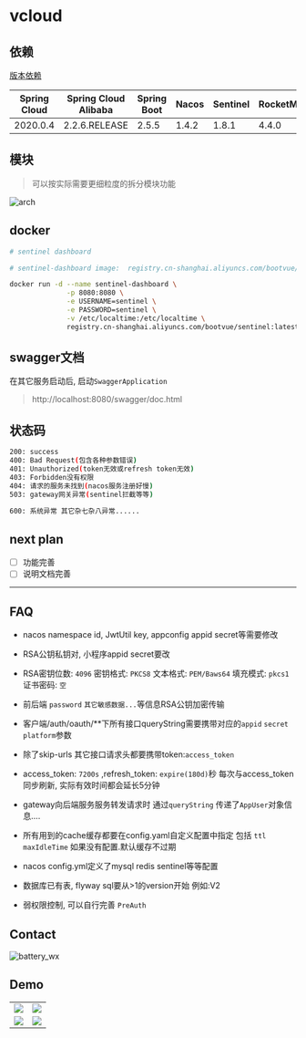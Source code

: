 # vcloud

## 依赖

[版本依赖](https://github.com/alibaba/spring-cloud-alibaba/wiki/%E7%89%88%E6%9C%AC%E8%AF%B4%E6%98%8E)

|  Spring Cloud   | Spring Cloud Alibaba  | Spring Boot| Nacos | Sentinel| RocketMQ | Seata|
|  ----  | ----  | ----  | ----  | ----  | ----  | ----  |
| 2020.0.4  | 2.2.6.RELEASE |2.5.5 |    1.4.2 |1.8.1 |4.4.0|1.3.0|

## 模块

> 可以按实际需要更细粒度的拆分模块功能

![arch](https://cdn.jsdelivr.net/gh/boot-vue/pics@main/vcloud/arch.svg)

## docker

```bash
# sentinel dashboard

# sentinel-dashboard image:  registry.cn-shanghai.aliyuncs.com/bootvue/sentinel:latest

docker run -d --name sentinel-dashboard \
              -p 8080:8080 \
              -e USERNAME=sentinel \
              -e PASSWORD=sentinel \
              -v /etc/localtime:/etc/localtime \
              registry.cn-shanghai.aliyuncs.com/bootvue/sentinel:latest
```

## swagger文档

在其它服务启动后, 启动`SwaggerApplication`

> http://localhost:8080/swagger/doc.html

## 状态码

```bash
200: success
400: Bad Request(包含各种参数错误)
401: Unauthorized(token无效或refresh token无效)
403: Forbidden没有权限
404: 请求的服务未找到(nacos服务注册好慢)
503: gateway网关异常(sentinel拦截等等)

600: 系统异常 其它杂七杂八异常......
```

## next plan

- [ ] 功能完善
- [ ] 说明文档完善

---

## FAQ

- nacos namespace id, JwtUtil key, appconfig appid secret等需要修改

- RSA公钥私钥对, 小程序appid secret要改

- RSA密钥位数: `4096` 密钥格式: `PKCS8`  文本格式: `PEM/Baws64` 填充模式: `pkcs1` 证书密码: `空`

- 前后端 `password` `其它敏感数据...`等信息RSA公钥加密传输

- 客户端/auth/oauth/**下所有接口queryString需要携带对应的`appid` `secret` `platform`参数

- 除了skip-urls 其它接口请求头都要携带token:`access_token`

- access_token: `7200s` ,refresh_token: `expire(180d)`秒 每次与access_token同步刷新, 实际有效时间都会延长5分钟

- gateway向后端服务服务转发请求时 通过`queryString` 传递了`AppUser`对象信息....

- 所有用到的cache缓存都要在config.yaml自定义配置中指定 包括 `ttl` `maxIdleTime` 如果没有配置.默认缓存不过期

- nacos config.yml定义了mysql redis sentinel等等配置

- 数据库已有表, flyway sql要从>1的version开始 例如:V2

- 弱权限控制, 可以自行完善 `PreAuth`

## Contact

![battery_wx](https://cdn.jsdelivr.net/gh/boot-vue/pics@main/wechat.jpg)

## Demo

<table>
    <tr>
        <td><img src="https://cdn.jsdelivr.net/gh/boot-vue/pics@main/vcloud/next/1.png"></td>
        <td><img src="https://cdn.jsdelivr.net/gh/boot-vue/pics@main/vcloud/next/11.png"></td>
    </tr>
    <tr>
        <td><img src="https://cdn.jsdelivr.net/gh/boot-vue/pics@main/vdashboard/next/22.png"></td>
        <td><img src="https://cdn.jsdelivr.net/gh/boot-vue/pics@main/vdashboard/next/10.png"></td>
    </tr>
</table>
